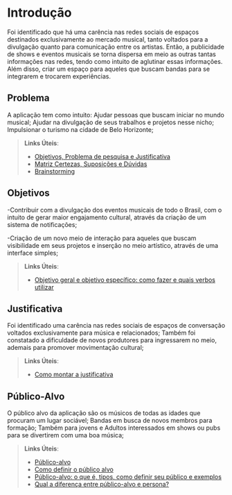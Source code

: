 # Introdução

  Foi identificado que há uma carência nas redes sociais de espaços destinados exclusivamente ao mercado musical, tanto voltados para a divulgação quanto para comunicação entre os artistas. Então, a publicidade de shows e eventos musicais se torna dispersa em meio as outras tantas informações nas redes, tendo como intuito de aglutinar essas informações. Além disso, criar um espaço para aqueles que buscam bandas para se integrarem e trocarem experiências. 

## Problema
  A aplicação tem como intuito: Ajudar pessoas que buscam iniciar no mundo musical; Ajudar na divulgação de seus trabalhos e projetos nesse nicho; Impulsionar o turismo na cidade de Belo Horizonte;


> **Links Úteis**:
> - [Objetivos, Problema de pesquisa e Justificativa](https://medium.com/@versioparole/objetivos-problema-de-pesquisa-e-justificativa-c98c8233b9c3)
> - [Matriz Certezas, Suposições e Dúvidas](https://medium.com/educa%C3%A7%C3%A3o-fora-da-caixa/matriz-certezas-suposi%C3%A7%C3%B5es-e-d%C3%BAvidas-fa2263633655)
> - [Brainstorming](https://www.euax.com.br/2018/09/brainstorming/)

## Objetivos

-Contribuir com a divulgação dos eventos musicais de todo o Brasil, com o intuito de gerar maior engajamento cultural, através da criação de um sistema de notificações; 


-Criação de um novo meio de interação para aqueles que buscam visibilidade em seus projetos e inserção no meio artístico, através de uma interface simples;
 
> **Links Úteis**:
> - [Objetivo geral e objetivo específico: como fazer e quais verbos utilizar](https://blog.mettzer.com/diferenca-entre-objetivo-geral-e-objetivo-especifico/)

## Justificativa

  Foi identificado uma carência nas redes sociais de espaços de conversação voltados exclusivamente para música e relacionados; Também foi constatado a dificuldade de novos produtores para ingressarem no meio, ademais para promover movimentação cultural;

> **Links Úteis**:
> - [Como montar a justificativa](https://guiadamonografia.com.br/como-montar-justificativa-do-tcc/)

## Público-Alvo

 O público alvo da aplicação são os músicos de todas as idades que procuram um lugar sociável; Bandas em busca de novos membros para formação; Também para jovens e Adultos interessados em shows ou pubs para se divertirem com uma boa música;


> **Links Úteis**:
> - [Público-alvo](https://blog.hotmart.com/pt-br/publico-alvo/)
> - [Como definir o público alvo](https://exame.com/pme/5-dicas-essenciais-para-definir-o-publico-alvo-do-seu-negocio/)
> - [Público-alvo: o que é, tipos, como definir seu público e exemplos](https://klickpages.com.br/blog/publico-alvo-o-que-e/)
> - [Qual a diferença entre público-alvo e persona?](https://rockcontent.com/blog/diferenca-publico-alvo-e-persona/)
